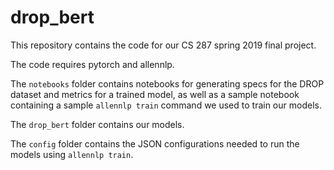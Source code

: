 # drop_bert

This repository contains the code for our CS 287 spring 2019 final project.

The code requires pytorch and allennlp.

The `notebooks` folder contains notebooks for generating specs for the DROP dataset and metrics for a trained model, as well
as a sample notebook containing a sample `allennlp train` command we used to train our models.

The `drop_bert` folder contains our models.

The `config` folder contains the JSON configurations needed to run the models using `allennlp train`.
